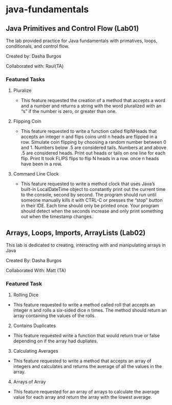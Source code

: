 # java-fundamentals

## Java Primitives and Control Flow (Lab01)

The lab provided practice for Java fundamentals with primatives, loops, conditionals, and control flow.

Created by: Dasha Burgos

Collaborated with: Raul(TA)

### Featured Tasks

1. Pluralize
    * This feature requested the creation of a method that accepts a word and a number and returns a string with the word pluralized with an “s” if the number is zero, or greater than one.

2. Flipping Coin
    * This feature requested to write a function called flipNHeads that accepts an integer n and flips coins until n heads are flipped in a row. Simulate coin flipping by choosing a random number between 0 and 1. Numbers below .5 are considered tails. Numbers at and above .5 are considered heads. Print out heads or tails on one line for each flip. Print It took FLIPS flips to flip N heads in a row. once n heads have been in a row.

3. Command Line Clock
    * This feature requested to write a method clock that uses Java’s built-in LocalDateTime object to constantly print out the current time to the console, second by second. The program should run until someone manually kills it with CTRL-C or presses the “stop” button in their IDE. Each time should only be printed once. Your program should detect when the seconds increase and only print something out when the timestamp changes.


## Arrays, Loops, Imports, ArrayLists (Lab02)

This lab is dedicated to creating, interacting with and manipulating arrays in Java

Created By: Dasha Burgos

Collaborated With: Matt (TA)

### Featured Task

1. Rolling Dice
  * This feature requested to write a method called roll that accepts an integer n and rolls a six-sided dice n times. The method should return an array containing the values of the rolls.

2. Contains Duplicates
  * This feature requested write a function that would return true or false depending on if the array had dupliates.
  
3. Calculating Averages
  * This feature requested to write a method that accepts an array of integers and calculates and returns the average of all the values in the array.

4. Arrays of Array
  * This feature requested for an array of arrays to calculate the average value for each array and return the array with the lowest average.
